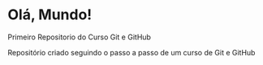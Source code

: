 # Olá, Mundo!
 Primeiro Repositorio do Curso Git e GitHub

 Repositório criado seguindo o passo a passo de um curso de Git e GitHub
